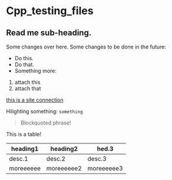 # Cpp_testing_files
## Read me sub-heading.

Some changes over here.
Some changes to be done in the future:

+ Do this.
+ Do that.
 + Something more:
  1. attach this
  2. attach that

[this is a site connection]()

Hilighting something: `something`

>Blockquoted phrase!

This is a table!

|heading1|heading2|hed.3|
|---|---|---|
|desc.1|desc.2|desc.3|
|moreeeeee|moreeeeee2|moreeeeee3|
